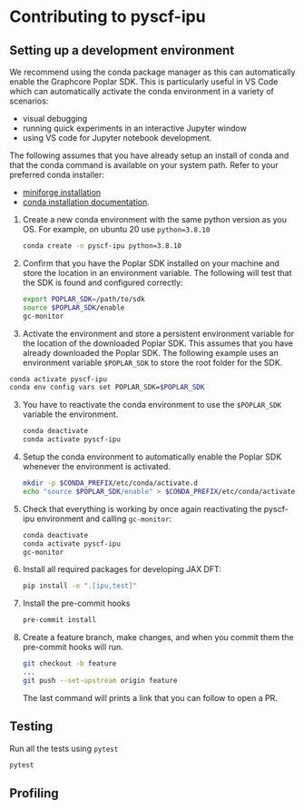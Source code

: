 # Contributing to pyscf-ipu


## Setting up a development environment
We recommend using the conda package manager as this can automatically enable
the Graphcore Poplar SDK.  This is particularly useful in VS Code which can automatically
activate the conda environment in a variety of scenarios:
* visual debugging
* running quick experiments in an interactive Jupyter window
* using VS code for Jupyter notebook development.

The following assumes that you have already setup an install of conda and that
the conda command is available on your system path.  Refer to your preferred conda
installer:
* [miniforge installation](https://github.com/conda-forge/miniforge#install)
* [conda installation documentation](https://docs.conda.io/projects/conda/en/latest/user-guide/install/index.html).

1. Create a new conda environment with the same python version as you OS.
   For example, on ubuntu 20 use `python=3.8.10`
   ```bash
   conda create -n pyscf-ipu python=3.8.10
   ```

2. Confirm that you have the Poplar SDK installed on your machine and store the location
   in an environment variable.  The following will test that the SDK is found and
   configured correctly:
   ```bash
   export POPLAR_SDK=/path/to/sdk
   source $POPLAR_SDK/enable
   gc-monitor
   ```

3.  Activate the environment and store a persistent environment variable for the
   location of the downloaded Poplar SDK. This assumes that
   you have already downloaded the Poplar SDK.  The following example uses an
   environment variable `$POPLAR_SDK` to store the root folder for the SDK.
   ```bash
   conda activate pyscf-ipu
   conda env config vars set POPLAR_SDK=$POPLAR_SDK
   ```

3. You have to reactivate the conda environment to use the `$POPLAR_SDK`
   variable the environment.
   ```bash
   conda deactivate
   conda activate pyscf-ipu
   ```

4. Setup the conda environment to automatically enable the Poplar SDK whenever
   the environment is activated.
   ```bash
   mkdir -p $CONDA_PREFIX/etc/conda/activate.d
   echo "source $POPLAR_SDK/enable" > $CONDA_PREFIX/etc/conda/activate.d/enable.sh
   ```

5. Check that everything is working by once again reactivating the pyscf-ipu
   environment and calling `gc-monitor`:
   ```bash
   conda deactivate
   conda activate pyscf-ipu
   gc-monitor
   ```

5. Install all required packages for developing JAX DFT:
   ```bash
   pip install -e ".[ipu,test]"
   ```

6. Install the pre-commit hooks
   ```bash
   pre-commit install
   ```

7. Create a feature branch, make changes, and when you commit them the
   pre-commit hooks will run.
   ```bash
   git checkout -b feature
   ...
   git push --set-upstream origin feature
   ```
   The last command will prints a link that you can follow to open a PR.


## Testing
Run all the tests using `pytest`
```bash
pytest
```

## Profiling
